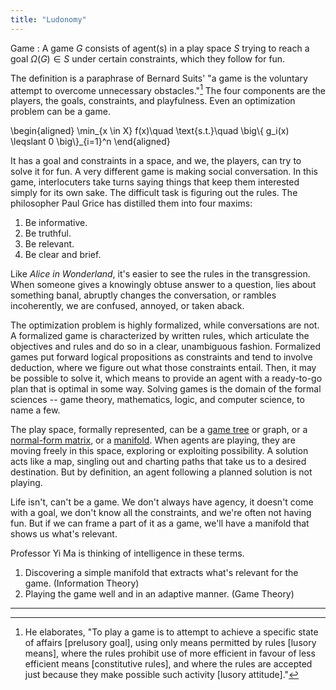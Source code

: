 ```yaml
---
title: "Ludonomy"
---
```


Game
: A game $G$ consists of agent(s) in a play space $S$ trying to reach a goal $\Omega(G) \in S$ under certain constraints, which they follow for fun.

The definition is a paraphrase of Bernard Suits' "a game is the voluntary attempt to overcome unnecessary obstacles."[^suits] The four components are the players, the goals, constraints, and playfulness. Even an optimization problem can be a game.


\begin{aligned}
\min_{x \in X} f(x)\quad \text{s.t.}\quad \big\\{ g_i(x) \leqslant 0 \big\\}_{i=1}^n
\end{aligned}


It has a goal and constraints in a space, and we, the players, can try to solve it for fun. A very different game is making social conversation. In this game, interlocuters take turns saying things that keep them interested simply for its own sake. The difficult task is figuring out the rules. The philosopher Paul Grice has distilled them into four maxims:

1. Be informative.
2. Be truthful.
3. Be relevant.
4. Be clear and brief.

Like _Alice in Wonderland_, it's easier to see the rules in the transgression. When someone gives a knowingly obtuse answer to a question, lies about something banal, abruptly changes the conversation, or rambles incoherently, we are confused, annoyed, or taken aback. 

The optimization problem is highly formalized, while conversations are not. A formalized game is characterized by written rules, which articulate the objectives and rules and do so in a clear, unambiguous fashion. Formalized games put forward logical propositions as constraints and tend to involve deduction, where we figure out what those constraints entail. Then, it may be possible to solve it, which means to provide an agent with a ready-to-go plan that is optimal in some way. Solving games is the domain of the formal sciences -- game theory, mathematics, logic, and computer science, to name a few. 

The play space, formally represented, can be a [game tree](https://en.wikipedia.org/wiki/Game_tree) or graph, or a [normal-form matrix](https://en.wikipedia.org/wiki/Normal-form_game), or a [manifold](https://en.wikipedia.org/wiki/Manifold). When agents are playing, they are moving freely in this space, exploring or exploiting possibility. A solution acts like a map, singling out and charting paths that take us to a desired destination. But by definition, an agent following a planned solution is not playing. 

Life isn't, can't be a game. We don't always have agency, it doesn't come with a goal, we don't know all the constraints, and we're often not having fun. But if we can frame a part of it as a game, we'll have a manifold that shows us what's relevant.

Professor Yi Ma is thinking of intelligence in these terms. 

1. Discovering a simple manifold that extracts what's relevant for the game. (Information Theory)
2. Playing the game well and in an adaptive manner. (Game Theory)

---

[^suits]: He elaborates, "To play a game is to attempt to achieve a specific state of affairs [prelusory goal], using only means permitted by rules [lusory means], where the rules prohibit use of more efficient in favour of less efficient means [constitutive rules], and where the rules are accepted just because they make possible such activity [lusory attitude]."